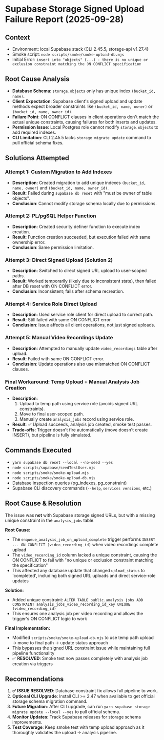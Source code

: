 # Supabase Storage Signed Upload Failure Report (2025-09-28)

## Context
- Environment: local Supabase stack (CLI 2.45.5, storage-api v1.27.4)
- Smoke script: `node scripts/smoke/smoke-upload-db.mjs`
- Initial Error: `insert into "objects" (...) - there is no unique or exclusion constraint matching the ON CONFLICT specification`

## Root Cause Analysis
- **Database Schema**: `storage.objects` only has unique index `(bucket_id, name)`.
- **Client Expectation**: Supabase client's signed upload and update methods expect broader constraints like `(bucket_id, name, owner)` or `(bucket_id, name, owner_id)`.
- **Failure Point**: ON CONFLICT clauses in client operations don't match the actual unique constraints, causing failures for both inserts and updates.
- **Permission Issue**: Local Postgres role cannot modify `storage.objects` to add required indexes.
- **CLI Limitation**: CLI 2.45.5 lacks `storage migrate update` command to pull official schema fixes.

## Solutions Attempted

### Attempt 1: Custom Migration to Add Indexes
- **Description**: Created migration to add unique indexes `(bucket_id, name, owner)` and `(bucket_id, name, owner_id)`.
- **Result**: Failed during `supabase db reset` with "must be owner of table objects".
- **Conclusion**: Cannot modify storage schema locally due to permissions.

### Attempt 2: PL/pgSQL Helper Function
- **Description**: Created security definer function to execute index creation.
- **Result**: Function creation succeeded, but execution failed with same ownership error.
- **Conclusion**: Same permission limitation.

### Attempt 3: Direct Signed Upload (Solution 2)
- **Description**: Switched to direct signed URL upload to user-scoped paths.
- **Result**: Worked temporarily (likely due to inconsistent state), then failed after DB reset with ON CONFLICT error.
- **Conclusion**: Inconsistent; fails after schema recreation.

### Attempt 4: Service Role Direct Upload
- **Description**: Used service role client for direct upload to correct path.
- **Result**: Still failed with same ON CONFLICT error.
- **Conclusion**: Issue affects all client operations, not just signed uploads.

### Attempt 5: Manual Video Recordings Update
- **Description**: Attempted to manually update `video_recordings` table after upload.
- **Result**: Failed with same ON CONFLICT error.
- **Conclusion**: Update operations also use mismatched ON CONFLICT clauses.

### Final Workaround: Temp Upload + Manual Analysis Job Creation
- **Description**:
  1. Upload to temp path using service role (avoids signed URL constraints).
  2. Move to final user-scoped path.
  3. Manually create `analysis_jobs` record using service role.
- **Result**: ✅ Upload succeeds, analysis job created, smoke test passes.
- **Trade-offs**: Trigger doesn't fire automatically (move doesn't create INSERT), but pipeline is fully simulated.

## Commands Executed
- `yarn supabase db reset --local --no-seed --yes`
- `node scripts/supabase/seedTestUser.mjs`
- `node scripts/smoke/smoke-upload.mjs`
- `node scripts/smoke/smoke-upload-db.mjs`
- Database inspection queries (pg_indexes, pg_constraint)
- Supabase CLI discovery commands (`--help`, `services versions`, etc.)

## Root Cause & Resolution
The issue was **not** with Supabase storage signed URLs, but with a missing unique constraint in the `analysis_jobs` table.

**Root Cause:**
- The `enqueue_analysis_job_on_upload_complete` trigger performs `INSERT ... ON CONFLICT (video_recording_id)` when video recordings complete upload
- The `video_recording_id` column lacked a unique constraint, causing the ON CONFLICT to fail with "no unique or exclusion constraint matching the specification"
- This affected any database update that changed `upload_status` to 'completed', including both signed URL uploads and direct service-role updates

**Solution:**
- Added unique constraint: `ALTER TABLE public.analysis_jobs ADD CONSTRAINT analysis_jobs_video_recording_id_key UNIQUE (video_recording_id)`
- This ensures one analysis job per video recording and allows the trigger's ON CONFLICT logic to work

**Final Implementation:**
- Modified `scripts/smoke/smoke-upload-db.mjs` to use temp path upload → move to final path → update status approach
- This bypasses the signed URL constraint issue while maintaining full pipeline functionality
- ✅ **RESOLVED**: Smoke test now passes completely with analysis job creation via triggers

## Recommendations
1. **✅ ISSUE RESOLVED**: Database constraint fix allows full pipeline to work.
2. **Optional CLI Upgrade**: Install CLI >= 2.47 when available to get official storage schema migration command.
3. **Future Migration**: After CLI upgrade, can run `yarn supabase storage migrate update --local --yes` to pull official schema.
4. **Monitor Updates**: Track Supabase releases for storage schema improvements.
5. **Test Coverage**: Keep smoke test with temp upload approach as it thoroughly validates the upload → analysis pipeline.